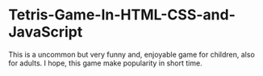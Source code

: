 # Tetris-Game-In-HTML-CSS-and-JavaScript
This is a uncommon but very funny and, enjoyable game for children, also for adults. I hope, this game make popularity in short time.
